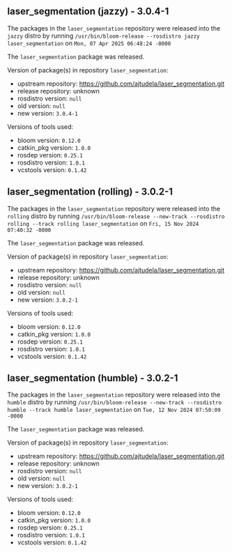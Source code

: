 ## laser_segmentation (jazzy) - 3.0.4-1

The packages in the `laser_segmentation` repository were released into the `jazzy` distro by running `/usr/bin/bloom-release --rosdistro jazzy laser_segmentation` on `Mon, 07 Apr 2025 06:48:24 -0000`

The `laser_segmentation` package was released.

Version of package(s) in repository `laser_segmentation`:

- upstream repository: https://github.com/ajtudela/laser_segmentation.git
- release repository: unknown
- rosdistro version: `null`
- old version: `null`
- new version: `3.0.4-1`

Versions of tools used:

- bloom version: `0.12.0`
- catkin_pkg version: `1.0.0`
- rosdep version: `0.25.1`
- rosdistro version: `1.0.1`
- vcstools version: `0.1.42`


## laser_segmentation (rolling) - 3.0.2-1

The packages in the `laser_segmentation` repository were released into the `rolling` distro by running `/usr/bin/bloom-release --new-track --rosdistro rolling --track rolling laser_segmentation` on `Fri, 15 Nov 2024 07:40:32 -0000`

The `laser_segmentation` package was released.

Version of package(s) in repository `laser_segmentation`:

- upstream repository: https://github.com/ajtudela/laser_segmentation.git
- release repository: unknown
- rosdistro version: `null`
- old version: `null`
- new version: `3.0.2-1`

Versions of tools used:

- bloom version: `0.12.0`
- catkin_pkg version: `1.0.0`
- rosdep version: `0.25.1`
- rosdistro version: `1.0.1`
- vcstools version: `0.1.42`


## laser_segmentation (humble) - 3.0.2-1

The packages in the `laser_segmentation` repository were released into the `humble` distro by running `/usr/bin/bloom-release --new-track --rosdistro humble --track humble laser_segmentation` on `Tue, 12 Nov 2024 07:50:09 -0000`

The `laser_segmentation` package was released.

Version of package(s) in repository `laser_segmentation`:

- upstream repository: https://github.com/ajtudela/laser_segmentation.git
- release repository: unknown
- rosdistro version: `null`
- old version: `null`
- new version: `3.0.2-1`

Versions of tools used:

- bloom version: `0.12.0`
- catkin_pkg version: `1.0.0`
- rosdep version: `0.25.1`
- rosdistro version: `1.0.1`
- vcstools version: `0.1.42`


